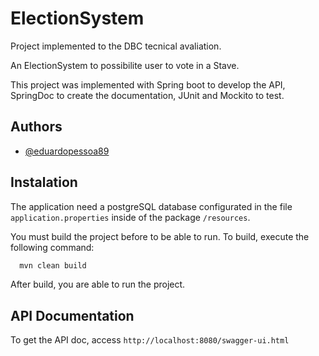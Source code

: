 # ElectionSystem

Project implemented to the DBC tecnical avaliation. 

An ElectionSystem to possibilite user to vote in a Stave.

This project was implemented with Spring boot to develop the API, SpringDoc to create the documentation, JUnit and Mockito to test.
## Authors

- [@eduardopessoa89](https://www.github.com/eduardopessoa89)


## Instalation

The application need a postgreSQL database configurated in the file `application.properties` inside of the package `/resources`.

You must build the project before to be able to run. To build, execute the following command: 

```bash
  mvn clean build
```

After build, you are able to run the project. 
## API Documentation

To get the API doc, access `http://localhost:8080/swagger-ui.html`
